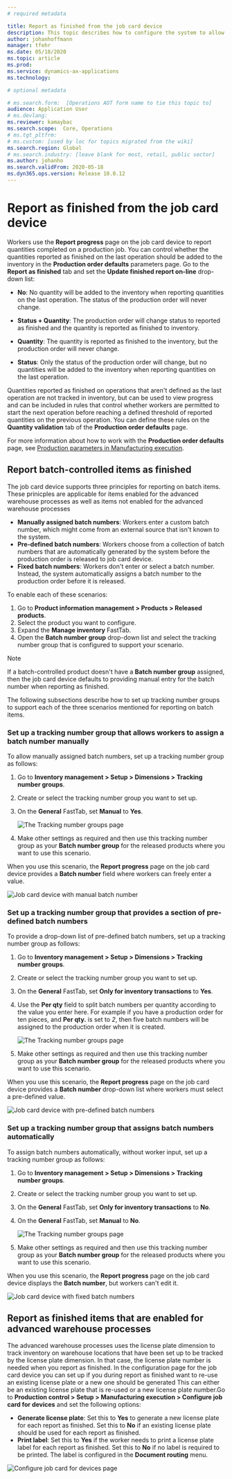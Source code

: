 ```yaml
---
# required metadata

title: Report as finished from the job card device
description: This topic describes how to configure the system to allow users of a job card device to report finished products from a production order to the inventory
author: johanhoffmann
manager: tfehr
ms.date: 05/18/2020
ms.topic: article
ms.prod: 
ms.service: dynamics-ax-applications
ms.technology: 

# optional metadata

# ms.search.form:  [Operations AOT form name to tie this topic to]
audience: Application User
# ms.devlang: 
ms.reviewer: kamaybac
ms.search.scope:  Core, Operations
# ms.tgt_pltfrm: 
# ms.custom: [used by loc for topics migrated from the wiki]
ms.search.region: Global
# ms.search.industry: [leave blank for most, retail, public sector]
ms.author: johanho
ms.search.validFrom: 2020-05-18
ms.dyn365.ops.version: Release 10.0.12
---
```


# Report as finished from the job card device

<!-- KFM: I think maybe the following text should actually be in a section, but I'm not sure what to call that section. -->
<!-- JOHANHO: Re-wrote things a bit -->

Workers use the **Report progress** page on the job card device to report quantities completed on a production job. You can control whether the quantities reported as finished on the last operation should be added to the inventory in the **Production order defaults** parameters page. Go to the **Report as finished** tab and set the **Update finished report on-line** drop-down list:

<!-- KFM: It would be nice to describe the what each of those settings does. -->
<!-- JOHANHO: It would be nice to describe the what each of those settings does. -->

* **No**: No quantity will be added to the inventory when reporting quantities on the last operation. The status of the production order will never change.

* **Status + Quantity**: The production order will change status to reported as finished and the quantity is reported as finished to inventory.

* **Quantity**: The quantity is reported as finished to the inventory, but the production order will never change.

* **Status**: Only the status of the production order will change, but no quantities will be added to the inventory when reporting quantities on the last operation.

Quantities reported as finished on operations that aren't defined as the last operation are not tracked in inventory, but can be used to view progress and can be included in rules that control whether workers are permitted to start the next operation before reaching a defined threshold of reported quantities on the previous operation. You can define these rules on the **Quantity validation** tab of the **Production order defaults** page.

For more information about how to work with the **Production order defaults** page, see [Production parameters in Manufacturing execution](production-parameters-manufacturing-execution.md).

## Report batch-controlled items as finished 
<!-- KFM: Is this only for "non-advanced" warehouse processes? What do we call that? -->
<!-- JOHANHO: Elaborated on that? -->

The job card device supports three principles for reporting on batch items. These prinicples are applicable for items enabled for the advanced warehouse processes as well as items not enabled for the advanced warehouse processes

- **Manually assigned batch numbers**: Workers enter a custom batch number, which might come from an external source that isn't known to the system.
- **Pre-defined batch numbers**: Workers choose from a collection of batch numbers that are automatically generated by the system before the production order is released to job card device.
- **Fixed batch numbers**: Workers don't enter or select a batch number. Instead, the system automatically assigns a batch number to the production order before it is released.

To enable each of these scenarios:

1. Go to **Product information management > Products > Released products**.
1. Select the product you want to configure.
1. Expand the **Manage inventory** FastTab.
1. Open the **Batch number group** drop-down list and select the tracking number group that is configured to support your scenario.

> [!NOTE]
> If a batch-controlled product doesn't have a **Batch number group** assigned, then the job card device defaults to providing manual entry for the batch number when reporting as finished. <!-- KFM: Please confirm that I have understood this note correctly. --> <!-- johanho: yes you have-->

The following subsections describe how to set up tracking number groups to support each of the three scenarios mentioned for reporting on batch items.

### Set up a tracking number group that allows workers to assign a batch number manually

To allow manually assigned batch numbers, set up a tracking number group as follows:

1. Go to **Inventory management > Setup > Dimensions > Tracking number groups**.
1. Create or select the tracking number group you want to set up.
1. On the **General** FastTab, set **Manual** to **Yes**.

    ![The Tracking number groups page](media/tracking-number-group-manual.png "The Tracking number groups page")

1. Make other settings as required and then use this tracking number group as your **Batch number group** for the released products where you want to use this scenario.

When you use this scenario, the **Report progress** page on the job card device provides a **Batch number** field where workers can freely enter a value.

![Job card device with manual batch number](media/job-card-device-batch-manual.png "Job card device with manual batch number")

### Set up a tracking number group that provides a section of pre-defined batch numbers

To provide a drop-down list of pre-defined batch numbers, set up a tracking number group as follows:

1. Go to **Inventory management > Setup > Dimensions > Tracking number groups**.
1. Create or select the tracking number group you want to set up.
1. On the **General** FastTab, set **Only for inventory transactions** to **Yes**.
1. Use the **Per qty** field to split batch numbers per quantity according to the value you enter here. For example if you have a production order for ten pieces, and **Per qty.** is set to *2*, then five batch numbers will be assigned to the production order when it is created.

    ![The Tracking number groups page](media/tracking-number-group-predefined.png "The Tracking number groups page")

1. Make other settings as required and then use this tracking number group as your **Batch number group** for the released products where you want to use this scenario.

When you use this scenario, the **Report progress** page on the job card device provides a **Batch number** drop-down list where workers must select a pre-defined value.

![Job card device with pre-defined batch numbers](media/job-card-device-batch-predefined.png "Job card device with pre-defined batch numbers")

### Set up a tracking number group that assigns batch numbers automatically

To assign batch numbers automatically, without worker input, set up a tracking number group as follows:

1. Go to **Inventory management > Setup > Dimensions > Tracking number groups**.
1. Create or select the tracking number group you want to set up.
1. On the **General** FastTab, set **Only for inventory transactions** to **No**.
1. On the **General** FastTab, set **Manual** to **No**. <!-- KFM: right? --> <!-- johanho -- Yes-->

    ![The Tracking number groups page](media/tracking-number-group-fixed.png "The Tracking number groups page")

1. Make other settings as required and then use this tracking number group as your **Batch number group** for the released products where you want to use this scenario.

When you use this scenario, the **Report progress** page on the job card device displays the **Batch number**, but workers can't edit it.

![Job card device with fixed batch numbers](media/job-card-device-batch-fixed.png "Job card device with fixed batch numbers")

## Report as finished items that are enabled for advanced warehouse processes

The advanced warehouse processes uses the license plate dimension to track inventory on warehouse locations that have been set up to be tracked by the license plate dimension. In that case, the license plate number is needed when you report as finished. In the configuration page for the job card device you can set up if you during report as finished want to re-use an existing license plate or a new one should be generated This can either be an existing license plate that is re-used or a new license plate number.Go to **Production control > Setup > Manufacturing execution > Configure job card for devices** and set the following options:

* **Generate license plate**: Set this to **Yes** to generate a new license plate for each report as finished. Set this to **No** if an existing license plate should be used for each report as finished.  <!-- ... KFM: I don't see this in the UI. Do we need to enable something? Also, what happens if this is set to No? --> <!-- johanho: Field enabled in FM. I have elaborated on value: No -->
* **Print label**: Set this to **Yes** if the worker needs to print a license plate label for each report as finished. Set this to **No** if no label is required to be printed. The label is configured in the **Document routing** menu. 



<!-- ... KFM: Again, I don't see this in the UI. Do we need to enable something? Where is the Document routing menu, and how do we "configure" it? Also, what happens if this is set to No? -->
<!-- JOHANHO: You need to enable that i Feature management. Also explained No -->

<!-- KFM: I couldn't find any of the things described below. I think I need a demo. -->
<!-- ... KFM: How do we set up the first scenario? -->

![Configure job card for devices page](media/config-job-card-raf.png "Configure job card for devices page")

